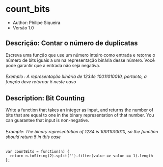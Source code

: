# count_bits
* Author: Philipe Siqueira
* Versão 1.0

## Descrição: Contar o número de duplicatas
Escreva uma função que use um número inteiro como entrada e retorne o número de  bits iguais a um na representação binária desse número. Você pode garantir que a  entrada não seja negativa.
###### Exemplo : A representação binária de 1234é 10011010010, portanto, a função deve  retornar 5 neste caso

## Description: Bit Counting
Write a function that takes an integer as input, and returns the number of bits  that are equal to one in the binary representation of that number. You can  guarantee that input is non-negative. 
###### Example: The binary representation of 1234 is 10011010010, so the function  should return 5 in this case

```
var countBits = function(n) {
  return n.toString(2).split('').filter(value => value == 1).length
};
```
